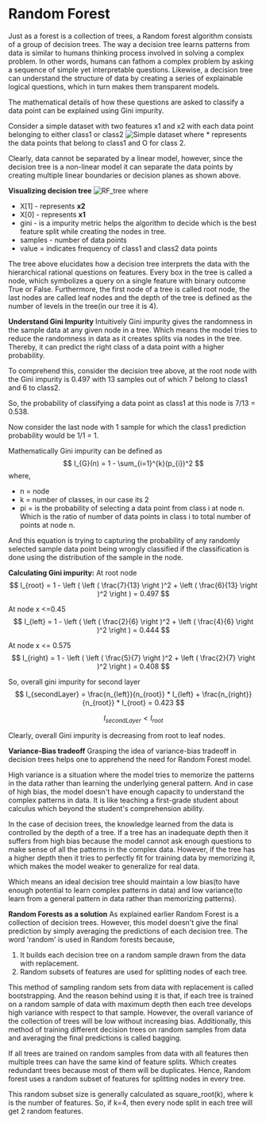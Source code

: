 
# Random Forest
Just as a forest is a collection of trees, a Random forest algorithm consists of a group of decision trees. The way a decision tree learns patterns from data is similar to humans thinking process involved in solving a complex problem. In other words, humans can fathom a complex problem by asking a sequence of simple yet interpretable questions. Likewise, a decision tree can understand the structure of data by creating a series of explainable logical questions, which in turn makes them transparent models.


The mathematical details of how these questions are asked to classify a data point can be explained using Gini impurity.

Consider a simple dataset with two features x1 and x2 with each data point belonging to either class1 or class2
 ![Simple dataset](https://i.imgur.com/NaCL95Z.png)
where * represents the data points that belong to class1 and O for class 2.

Clearly, data cannot be separated by a linear model, however, since the decision tree is a non-linear model it can separate the data points by creating multiple linear boundaries or decision planes as shown above.

**Visualizing decision tree**
![RF_tree](https://i.imgur.com/cTPQ87Z.png)
where
 - X[1] - represents **x2**
 - X[0] - represents **x1**
 - gini - is a impurity metric helps the algorithm to decide which is the best feature split while creating the nodes in tree.
 - samples - number of data points
 - value = indicates frequency of class1 and class2 data points 

The tree above elucidates how a decision tree interprets the data with the hierarchical rational questions on features. Every box in the tree is called a node, which symbolizes a query on a single feature with binary outcome True or False. Furthermore, the first node of a tree is called root node, the last nodes are called leaf nodes and the depth of the tree is defined as the number of levels in the tree(in our tree it is 4).

**Understand Gini Impurity**
Intuitively Gini impurity gives the randomness in the sample data at any given node in a tree. Which means the model tries to reduce the randomness in data as it creates splits via nodes in the tree. Thereby, it can predict the right class of a data point with a higher probability.

To comprehend this, consider the decision tree above, at the root node with the Gini impurity is 0.497 with 13 samples out of which 7 belong to class1 and 6 to class2.

So, the probability of classifying a data point as class1 at this node is 7/13 = 0.538.

Now consider the last node with 1 sample for which the class1 prediction probability would be 1/1 = 1.

Mathematically Gini impurity can be defined as 
$$
I_{G}(n) = 1 - \sum_{i=1}^{k}(p_{i})^2
$$
where, 

 - n = node
 - k = number of classes, in our case its 2
 - pi = is the probability of selecting a data point from class i at node n. Which is the ratio of number of data points in class i to total number of points at node n.

And this equation is trying to capturing the probability of any randomly selected sample data point being wrongly classified if the classification is done using the distribution of the sample in the node.



**Calculating Gini impurity:**
At root node
$$
I_{root} = 1 - \left ( \left ( \frac{7}{13}  \right )^2  + \left ( \frac{6}{13}  \right )^2 \right ) = 0.497
$$

At node x <=0.45
$$
I_{left} = 1 - \left ( \left ( \frac{2}{6}  \right )^2  + \left ( \frac{4}{6}  \right )^2 \right ) = 0.444
$$

At node x <= 0.575
$$
I_{right} = 1 - \left ( \left ( \frac{5}{7}  \right )^2  + \left ( \frac{2}{7}  \right )^2 \right ) = 0.408
$$

So, overall gini impurity for second layer 
$$
I_{secondLayer} = \frac{n_{left}}{n_{root}} * I_{left} + \frac{n_{right}}{n_{root}} * I_{root} = 0.423 
$$

$$
I_{secondLayer} < I_{root} 
$$

Clearly, overall Gini impurity is decreasing from root to leaf nodes.

**Variance-Bias tradeoff**
Grasping the idea of variance-bias tradeoff in decision trees helps one to apprehend the need for Random Forest model.

High variance is a situation where the model tries to memorize the patterns in the data rather than learning the underlying general pattern. And in case of high bias, the model doesn't have enough capacity to understand the complex patterns in data. It is like teaching a first-grade student about calculus which beyond the student's comprehension ability.

In the case of decision trees, the knowledge learned from the data is controlled by the depth of a tree. If a tree has an inadequate depth then it suffers from high bias because the model cannot ask enough questions to make sense of all the patterns in the complex data. However, if the tree has a higher depth then it tries to perfectly fit for training data by memorizing it, which makes the model weaker to generalize for real data.

Which means an ideal decision tree should maintain a low bias(to have enough potential to learn complex patterns in data) and low variance(to learn from a general pattern in data rather than memorizing patterns).

**Random Forests as a solution**
As explained earlier Random Forest is a collection of decision trees. However, this model doesn't give the final prediction by simply averaging the predictions of each decision tree.
The word 'random' is used in Random forests because,

 1. It builds each decision tree on a random sample drawn from the data with replacement.
 2. Random subsets of features are used for splitting nodes of each tree.

This method of sampling random sets from data with replacement is called bootstrapping. And the reason behind using it is that, if each tree is trained on a random sample of data with maximum depth then each tree develops high variance with respect to that sample. However, the overall variance of the collection of trees will be low without increasing bias. Additionally, this method of training different decision trees on random samples from data and averaging the final predictions is called bagging.

If all trees are trained on random samples from data with all features then multiple trees can have the same kind of feature splits. Which creates redundant trees because most of them will be duplicates. Hence, Random forest uses a random subset of features for splitting nodes in every tree. 

This random subset size is generally calculated as square_root(k), where k is the number of features. So, if k=4, then every node split in each tree will get 2 random features.
